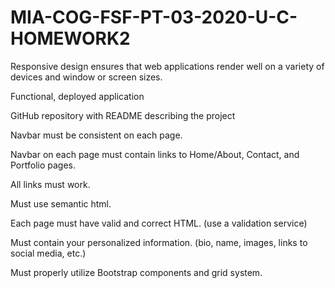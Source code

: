 # MIA-COG-FSF-PT-03-2020-U-C-HOMEWORK2
Responsive design ensures that web applications render well on a variety of devices and window or screen sizes.

Functional, deployed application


GitHub repository with README describing the project


Navbar must be consistent on each page.


Navbar on each page must contain links to Home/About, Contact, and Portfolio pages.


All links must work.


Must use semantic html.


Each page must have valid and correct HTML. (use a validation service)


Must contain your personalized information. (bio, name, images, links to social media, etc.)


Must properly utilize Bootstrap components and grid system.